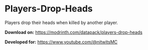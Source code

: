 # Players-Drop-Heads
Players drop their heads when killed by another player.

**Download on:**
https://modrinth.com/datapack/players-drop-heads

**Developed for:**
https://www.youtube.com/@nitwitsMC
